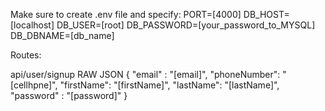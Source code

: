 Make sure to create .env file and specify:
PORT=[4000]
DB_HOST=[localhost]
DB_USER=[root]
DB_PASSWORD=[your_password_to_MYSQL]
DB_DBNAME=[db_name]

Routes:

api/user/signup
RAW JSON
{
"email" : "[email]",
"phoneNumber": "[cellhpne]",
"firstName": "[firstName]",
"lastName": "[lastName]",
"password" : "[password]"
}
